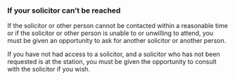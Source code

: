 ###  If your solicitor can’t be reached

If the solicitor or other person cannot be contacted within a reasonable time
or if the solicitor or other person is unable to or unwilling to attend, you
must be given an opportunity to ask for another solicitor or another person.

If you have not had access to a solicitor, and a solicitor who has not been
requested is at the station, you must be given the opportunity to consult with
the solicitor if you wish.

